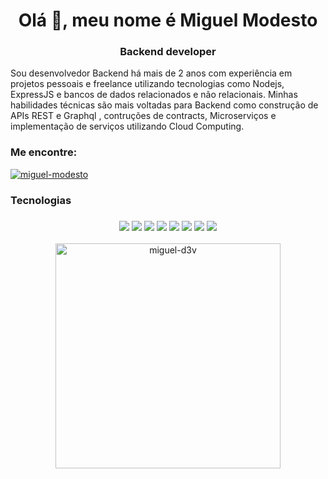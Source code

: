 <h1 align="center">Olá 👋, meu nome é Miguel Modesto</h1>
<h3 align="center">Backend developer </h3>
<p>
  Sou desenvolvedor Backend há mais de 2 anos com experiência em projetos pessoais e freelance utilizando tecnologias como Nodejs, ExpressJS e bancos de dados relacionados e não relacionais. Minhas habilidades técnicas são mais voltadas para Backend como construção de APIs REST e Graphql , contruções de contracts, Microserviços e implementação de serviços utilizando Cloud Computing.
</p>


<h3 align="left">Me encontre:</h3>
<p align="left">
<a href="https://linkedin.com/in/miguel-modesto" target="blank"><img align="center" src="https://img.shields.io/badge/linkedin-%230077B5.svg?style=for-the-badge&logo=linkedin&logoColor=white" alt="miguel-modesto"   /></a>
</p>
<h3>Tecnologias</h3>
<h3 align="center">
<img src="https://img.shields.io/badge/deno%20js-000000?style=for-the-badge&logo=deno&logoColor=white"></img>
<img src="https://img.shields.io/badge/javascript-%23323330.svg?style=for-the-badge&logo=javascript&logoColor=%23F7DF1E"></img>
<img src="https://img.shields.io/badge/typescript-%23007ACC.svg?style=for-the-badge&logo=typescript&logoColor=white"></img>
<img src="https://img.shields.io/badge/node.js-6DA55F?style=for-the-badge&logo=node.js&logoColor=white"></img>
<img src="https://img.shields.io/badge/postgres-%23316192.svg?style=for-the-badge&logo=postgresql&logoColor=white"></img>
<img src="https://img.shields.io/badge/redis-%23DD0031.svg?style=for-the-badge&logo=redis&logoColor=white"></img>
<img src="https://img.shields.io/badge/AWS-%23FF9900.svg?style=for-the-badge&logo=amazon-aws&logoColor=white"></img>
<img src="https://img.shields.io/badge/git-%23F05033.svg?style=for-the-badge&logo=git&logoColor=white"></img>
</h3>
<p align="center">
  <img src="https://github-readme-stats.vercel.app/api/top-langs/?username=Miguel-D3v&theme=dark" alt="miguel-d3v" width="360">
</p>


